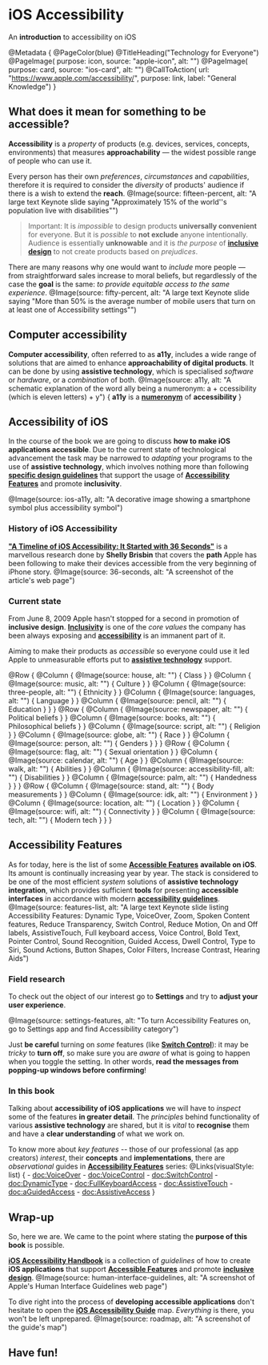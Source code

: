# iOS Accessibility

An **introduction** to accessibility on iOS 

@Metadata {
    @PageColor(blue)
    @TitleHeading("Technology for Everyone")
    @PageImage(
               purpose: icon, 
               source: "apple-icon", 
               alt: "")
    @PageImage(
               purpose: card, 
               source: "ios-card", 
               alt: "")
    @CallToAction(
                url: "https://www.apple.com/accessibility/",
                purpose: link, 
                label: "General Knowledge")
}

## What does it mean for something to be accessible? 
**Accessibility** is a *property* of products (e.g. devices, services, concepts, environments) that measures **approachability** — the widest possible range of people who can use it.

Every person has their own *preferences*, *circumstances* and *capabilities*, therefore it is required to consider the *diversity* of products' audience if there is a wish to extend the **reach**. 
@Image(source: fifteen-percent, alt: "A large text Keynote slide saying \"Approximately 15% of the world''s population live with disabilities\"")

> Important: It is *impossible* to design products **universally convenient** for everyone. But it is *possible* to **not exclude** anyone intentionally. Audience is essentially **unknowable** and it is *the purpose* of [**inclusive design**](<doc:InclusiveDesign>) to not create products based on *prejudices*.

There are many reasons why one would want to *include* more people — from straightforward sales increase to moral beliefs, but regardlessly of the case the **goal** is the same: *to provide equitable access to the same experience*.
@Image(source: fifty-percent, alt: "A large text Keynote slide saying \"More than 50% is the average number of mobile users that turn on at least one of Accessibility settings\"")

## Computer accessibility
**Computer accessibility**, often referred to as **a11y**, includes a wide range of solutions that are aimed to enhance **approachability of digital products**. It can be done by using **assistive technology**, which is specialised *software* or *hardware*, or a *combination* of both.
@Image(source: a11y, alt: "A schematic explanation of the word ally being a numeronym: a + ccessibility (which is eleven letters) + y") {
    **a11y** is a [**numeronym**](https://en.wikipedia.org/wiki/Numeronym) of **accessibility**
}

## Accessibility of iOS
In the course of the book we are going to discuss **how to make iOS applications accessible**. Due to the current state of technological advancement the task may be narrowed to *adapting* your programs to the use of **assistive technology**, which involves nothing more than following [**specific design guidelines**](<doc:AccessibleDesign>) that support the usage of [**Accessibility Features**](<doc:AccessibilityFeatures>) and promote **inclusivity**. 

@Image(source: ios-a11y, alt: "A decorative image showing a smartphone symbol plus accessibility symbol") 


### History of iOS Accessibility
[**"A Timeline of iOS Accessibility: It Started with 36 Seconds"**](https://www.macstories.net/stories/a-timeline-of-ios-accessibility-it-started-with-36-seconds/) is a marvellous research done by **Shelly Brisbin** that covers the **path** Apple has been following to make their devices accessible from the very beginning of iPhone story. 
@Image(source: 36-seconds, alt: "A screenshot of the article's web page")

### Current state
From June 8, 2009 Apple hasn't stopped for a second in promotion of **inclusive design**. [**Inclusivity**](https://www.apple.com/diversity/) is one of the *core values* the company has been always exposing and [**accessibility**](https://www.apple.com/accessibility/) is an immanent part of it. 

Aiming to make their products as *accessible* so everyone could use it led Apple to unmeasurable efforts put to [**assistive technology**](<doc:AccessibilityFeatures>) support. 

@Row {
   @Column {
      @Image(source: house, alt: "") {
          Class
      }
   }
   @Column {
      @Image(source: music, alt: "") {
          Culture
      }
   }
   @Column {
      @Image(source: three-people, alt: "") {
          Ethnicity
      }
   }
   @Column {
      @Image(source: languages, alt: "") {
          Language
      }
   }
   @Column {
      @Image(source: pencil, alt: "") {
          Education
      }
   }
}
@Row {
   @Column {
      @Image(source: newspaper, alt: "") {
          Political beliefs
      }
   }
   @Column {
      @Image(source: books, alt: "") {
          Philosophical beliefs
      }
   }
   @Column {
      @Image(source: script, alt: "") {
          Religion
      }
   }
   @Column {
      @Image(source: globe, alt: "") {
          Race
      }
   }
   @Column {
      @Image(source: person, alt: "") {
          Genders
      }
   }
}
@Row {
   @Column {
      @Image(source: flag, alt: "") {
          Sexual orientation
      }
   }
   @Column {
      @Image(source: calendar, alt: "") {
          Age
      }
   }
   @Column {
      @Image(source: walk, alt: "") {
          Abilities
      }
   }
   @Column {
      @Image(source: accessibility-fill, alt: "") {
          Disabilities
      }
   }
   @Column {
      @Image(source: palm, alt: "") {
          Handedness
      }
   }
}
@Row {
   @Column {
      @Image(source: stand, alt: "") {
          Body measurements
      }
   }
   @Column {
      @Image(source: idk, alt: "") {
          Environment
      }
   }
   @Column {
      @Image(source: location, alt: "") {
          Location
      }
   }
   @Column {
      @Image(source: wifi, alt: "") {
          Connectivity
      }
   }
   @Column {
      @Image(source: tech, alt: "") {
          Modern tech
      }
   }
}

## Accessibility Features
As for today, here is the list of some [**Accessible Features**](<doc:AccessibilityFeatures>) **available on iOS**. Its amount is continually increasing year by year. The stack is considered to be one of the most efficient *system* solutions of **assistive technology integration**, which provides sufficient **tools** for presenting **accessible interfaces** in accordance with modern [**accessibility guidelines**](<doc:AccessibilityStandards>).
@Image(source: features-list, alt: "A large text Keynote slide listing Accessibility Features: Dynamic Type, VoiceOver, Zoom, Spoken Content features, Reduce Transparency, Switch Control, Reduce Motion, On and Off labels, AssistiveTouch, Full keyboard access, Voice Control, Bold Text, Pointer Control, Sound Recognition, Guided Access, Dwell Control, Type to Siri, Sound Actions, Button Shapes, Color Filters, Increase Contrast, Hearing Aids")

### Field research
To check out the object of our interest go to **Settings** and try to **adjust your user experience**.

@Image(source: settings-features, alt: "To turn Accessibility Features on, go to Settings app and find Accessibility category")

Just **be careful** turning on *some* features (like [**Switch Control**](<doc:SwitchControl>)): it may be *tricky* to **turn off**, so make sure you are *aware* of what is going to happen when you toggle the setting. In other words, **read the messages from popping-up windows before confirming**!

### In this book
Talking about **accessibility of iOS applications** we will have to *inspect* some of the features **in greater detail**. The *principles* behind functionality of various **assistive technology** are shared, but it is *vital* to **recognise** them and have a **clear understanding** of what we work on.

To know more about *key features* -- those of our professional (as app creators) *interest*, their **concepts** and **implementations**, there are *observational* guides in [**Accessibility Features**](<doc:AccessibilityFeatures>) series: 
@Links(visualStyle: list) {
    - <doc:VoiceOver>
    - <doc:VoiceControl>
    - <doc:SwitchControl>
    - <doc:DynamicType>
    - <doc:FullKeyboardAccess>
    - <doc:AssistiveTouch>
    - <doc:aGuidedAccess>
    - <doc:AssistiveAccess>
}

## Wrap-up
So, here we are. We came to the point where stating the **purpose of this book** is possible. 
 
 [**iOS Accessibility Handbook**](https://vodgroup.github.io/AccessibilityDocumentation/documentation/iosaccessibilityhandbook) is a collection of *guidelines* of how to create **iOS applications** that support [**Accessible Features**](<doc:AccessibilityFeatures>) and promote [**inclusive design**](<doc:InclusiveDesign>). 
@Image(source: human-interface-guidelines, alt: "A screenshot of Apple's Human Interface Guidelines web page")

To dive right into the process of **developing accessible applications** don't hesitate to open the [**iOS Accessibility Guide**](https://vodgroup.github.io/AccessibilityDocumentation/tutorials/adaptionstrategy) map. *Everything* is there, you won't be left unprepared.
@Image(source: roadmap, alt: "A screenshot of the guide's map")

## Have fun!
